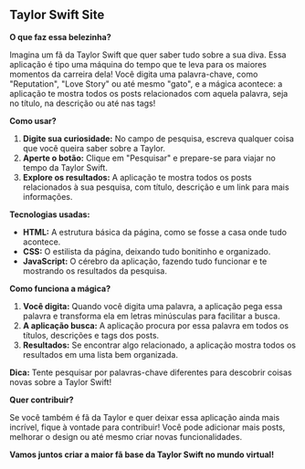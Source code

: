 ##  Taylor Swift Site

**O que faz essa belezinha?**

Imagina um fã da Taylor Swift que quer saber tudo sobre a sua diva. Essa aplicação é tipo uma máquina do tempo que te leva para os maiores momentos da carreira dela! Você digita uma palavra-chave, como "Reputation", "Love Story" ou até mesmo "gato", e a mágica acontece: a aplicação te mostra todos os posts relacionados com aquela palavra, seja no título, na descrição ou até nas tags!

**Como usar?**

1. **Digite sua curiosidade:** No campo de pesquisa, escreva qualquer coisa que você queira saber sobre a Taylor.
2. **Aperte o botão:** Clique em "Pesquisar" e prepare-se para viajar no tempo da Taylor Swift.
3. **Explore os resultados:** A aplicação te mostra todos os posts relacionados à sua pesquisa, com título, descrição e um link para mais informações.

**Tecnologias usadas:**

* **HTML:** A estrutura básica da página, como se fosse a casa onde tudo acontece.
* **CSS:** O estilista da página, deixando tudo bonitinho e organizado.
* **JavaScript:** O cérebro da aplicação, fazendo tudo funcionar e te mostrando os resultados da pesquisa.

**Como funciona a mágica?**

1. **Você digita:** Quando você digita uma palavra, a aplicação pega essa palavra e transforma ela em letras minúsculas para facilitar a busca.
2. **A aplicação busca:** A aplicação procura por essa palavra em todos os títulos, descrições e tags dos posts.
3. **Resultados:** Se encontrar algo relacionado, a aplicação mostra todos os resultados em uma lista bem organizada.

**Dica:** Tente pesquisar por palavras-chave diferentes para descobrir coisas novas sobre a Taylor Swift!

**Quer contribuir?**

Se você também é fã da Taylor e quer deixar essa aplicação ainda mais incrível, fique à vontade para contribuir! Você pode adicionar mais posts, melhorar o design ou até mesmo criar novas funcionalidades.

**Vamos juntos criar a maior fã base da Taylor Swift no mundo virtual!** 
